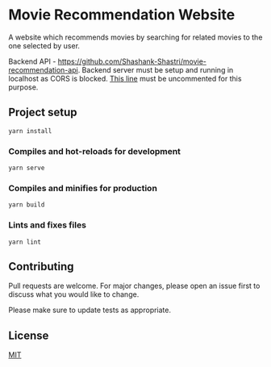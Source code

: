 # Movie Recommendation Website

A website which recommends movies by searching for related movies to the one selected by user.

Backend API - https://github.com/Shashank-Shastri/movie-recommendation-api.
Backend server must be setup and running in localhost as CORS is blocked. [This line](https://github.com/Shashank-Shastri/Movie-Recommendation-API/blob/32c38e05d8f51d89bfa042fe09af4e1d45611814/movie_recommendation/settings.py#L60) must be uncommented for this purpose.

## Project setup

```
yarn install
```

### Compiles and hot-reloads for development

```
yarn serve
```

### Compiles and minifies for production

```
yarn build
```

### Lints and fixes files

```
yarn lint
```

## Contributing

Pull requests are welcome. For major changes, please open an issue first
to discuss what you would like to change.

Please make sure to update tests as appropriate.

## License

[MIT](https://choosealicense.com/licenses/mit/)
